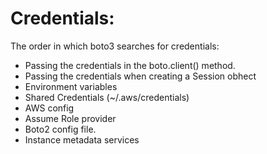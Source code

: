 
# Credentials:

The order in which boto3 searches for credentials:
- Passing the credentials in the boto.client() method.
- Passing the credentials when creating a Session obhect
- Environment variables
- Shared Credentials (~/.aws/credentials)
- AWS config
- Assume Role provider
- Boto2 config file.
- Instance metadata services
